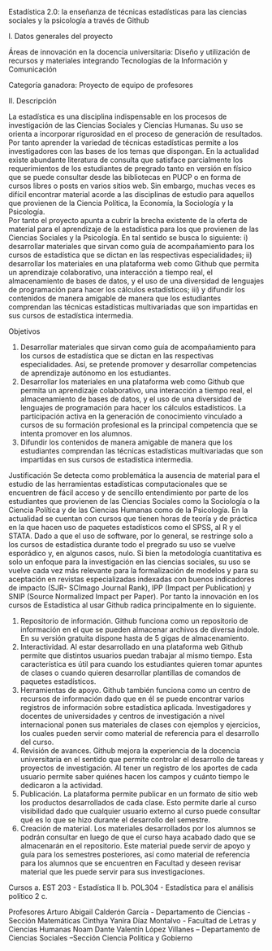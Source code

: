 Estadística 2.0: la enseñanza de técnicas estadísticas para las ciencias sociales y la psicología a través de Github

I. Datos generales del proyecto

Áreas de innovación en la docencia universitaria: Diseño y utilización de recursos y materiales integrando Tecnologías  de la Información y  Comunicación

Categoría ganadora: Proyecto de equipo de profesores

II. Descripción

La estadística es una disciplina indispensable en los procesos de investigación de las Ciencias Sociales y Ciencias Humanas. Su uso se orienta a incorporar rigurosidad en el proceso de generación de resultados. Por tanto aprender la variedad de técnicas estadísticas permite a los investigadores con las bases de los temas que dispongan. En la actualidad existe abundante literatura de consulta que satisface parcialmente los requerimientos de los estudiantes de pregrado tanto en versión en físico que se puede consultar desde las bibliotecas en PUCP o en forma de cursos libres o posts en varios sitios web. Sin embargo, muchas veces es difícil encontrar material acorde a las disciplinas de estudio para aquellos que provienen de la Ciencia Política, la Economía, la Sociología y la Psicología.  
Por tanto el proyecto apunta a cubrir la brecha existente de la oferta de material para el aprendizaje de la estadística para los que provienen de las Ciencias Sociales y la Psicología. En tal sentido se busca lo siguiente: i) desarrollar materiales que sirvan como guía de acompañamiento para los cursos de estadística que se dictan en las respectivas especialidades; ii) desarrollar los materiales en una plataforma web como Github  que permita un aprendizaje colaborativo, una interacción a tiempo real, el almacenamiento de bases de datos, y el uso de una diversidad de lenguajes de programación para hacer los cálculos estadísticos; iii) y difundir los contenidos de manera amigable de manera que los estudiantes comprendan las técnicas estadísticas multivariadas que son impartidas en sus cursos de estadística intermedia.

Objetivos
1. Desarrollar materiales que sirvan como guía de acompañamiento para los cursos de estadística que se dictan en las respectivas especialidades. Así, se pretende promover y desarrollar competencias de aprendizaje autónomo en los  estudiantes. 
2. Desarrollar los materiales en una plataforma web como Github que permita un aprendizaje colaborativo, una interacción a tiempo real, el almacenamiento de  bases de datos, y el uso de una diversidad de lenguajes de programación para  hacer los cálculos estadísticos. La participación activa en la generación de conocimiento vinculado a cursos de su formación profesional es la principal competencia que se intenta promover en los alumnos. 
3. Difundir los contenidos de manera amigable de manera que los estudiantes comprendan las técnicas estadísticas multivariadas que son impartidas en sus  cursos de estadística intermedia.

Justificación
Se detecta como problemática la ausencia de material para el estudio de las herramientas estadísticas computacionales que se encuentren de fácil acceso y de sencillo entendimiento por parte de los estudiantes que provienen de las Ciencias Sociales como la Sociología o la Ciencia Política y de las Ciencias Humanas como de la Psicología.
En la actualidad se cuentan con cursos que tienen horas de teoría y de práctica en la que hacen uso de paquetes estadísticos como el SPSS, al R y el STATA. Dado a que el uso de software, por lo general, se restringe solo a los cursos de estadística durante todo el pregrado su uso se vuelve esporádico y, en algunos casos, nulo. Si bien la metodología cuantitativa es solo un enfoque para la investigación en las ciencias sociales, su uso se vuelve cada vez más relevante para la formalización de modelos y para su aceptación en revistas especializadas indexadas con buenos indicadores de impacto (SJR- SCImago Journal Rank), IPP (Impact per Publication) y SNIP (Source Normalized Impact per Paper).
Por tanto la innovación en los cursos de Estadística al usar Github radica principalmente en lo siguiente.
1. Repositorio de información. Github funciona como un repositorio de información en el que se pueden almacenar archivos de diversa índole. En su versión gratuita dispone hasta de 5 gigas de almacenamiento. 
2. Interactividad. Al estar desarrollado en una plataforma web Github permite que distintos usuarios puedan trabajar al mismo tiempo. Esta característica es útil para cuando los estudiantes quieren tomar apuntes de clases o cuando quieren desarrollar plantillas de comandos de paquetes estadísticos.
3. Herramientas de apoyo. Github también funciona como un centro de recursos de información dado que en él se puede encontrar varios registros de información sobre estadística aplicada. Investigadores y docentes de universidades y centros de investigación a nivel internacional ponen sus materiales de clases con ejemplos y ejercicios, los cuales pueden servir como material de referencia para el desarrollo del curso.
4. Revisión de avances. Github mejora la experiencia de la docencia universitaria en el sentido que permite controlar el desarrollo de tareas y proyectos de investigación. Al tener un registro de los aportes de cada usuario permite saber quiénes hacen los campos y cuánto tiempo le dedicaron a la actividad.
5. Publicación. La plataforma permite publicar en un formato de sitio web los productos desarrollados de cada clase. Esto permite darle al curso visibilidad dado que cualquier usuario externo al curso puede consultar qué es lo que se hizo durante el desarrollo del semestre.
6. Creación de material. Los materiales desarrollados por los alumnos se podrán consultar en luego de que el curso haya acabado dado que se almacenarán en el repositorio. Este material puede servir de apoyo y guía para los semestres posteriores, así como material de referencia para los alumnos que se encuentren en Facultad y deseen revisar material que les puede servir para sus investigaciones.

Cursos
a.  EST 203 - Estadística II
b.  POL304 - Estadística para el análisis político 2
c. 

Profesores
Arturo Abigail Calderón García - Departamento de Ciencias - Sección Matemáticas
Cinthya Yanira Díaz Montalvo - Facultad de Letras y Ciencias Humanas
Noam Dante Valentín López Villanes – Departamento de Ciencias Sociales –Sección Ciencia Política y Gobierno


